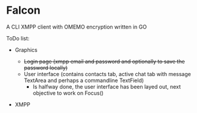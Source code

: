 # Falcon

A CLI XMPP client with OMEMO encryption written in GO

ToDo list:
* Graphics
    * ~~Login page (xmpp email and password and optionally to save the password locally)~~
    * User interface (contains contacts tab, active chat tab with message TextArea and
    perhaps a commandline TextField)
        * Is halfway done, the user interface has been layed out, next objective to
        work on Focus()

* XMPP
